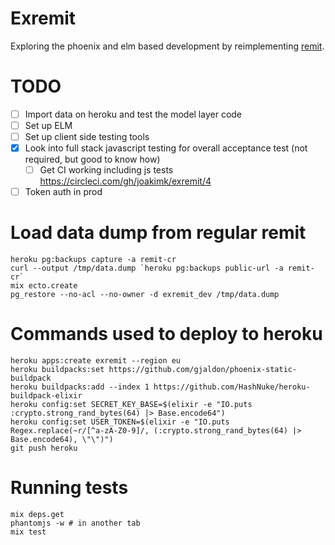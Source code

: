 # Exremit

Exploring the phoenix and elm based development by reimplementing [remit](github.com/henrik/remit).

# TODO

* [ ] Import data on heroku and test the model layer code
* [ ] Set up ELM
* [ ] Set up client side testing tools
* [x] Look into full stack javascript testing for overall acceptance test (not required, but good to know how)
  * [ ] Get CI working including js tests https://circleci.com/gh/joakimk/exremit/4
* [ ] Token auth in prod

# Load data dump from regular remit

    heroku pg:backups capture -a remit-cr
    curl --output /tmp/data.dump `heroku pg:backups public-url -a remit-cr`
    mix ecto.create
    pg_restore --no-acl --no-owner -d exremit_dev /tmp/data.dump

# Commands used to deploy to heroku

    heroku apps:create exremit --region eu
    heroku buildpacks:set https://github.com/gjaldon/phoenix-static-buildpack
    heroku buildpacks:add --index 1 https://github.com/HashNuke/heroku-buildpack-elixir
    heroku config:set SECRET_KEY_BASE=$(elixir -e "IO.puts :crypto.strong_rand_bytes(64) |> Base.encode64")
    heroku config:set USER_TOKEN=$(elixir -e "IO.puts Regex.replace(~r/[^a-zA-Z0-9]/, (:crypto.strong_rand_bytes(64) |> Base.encode64), \"\")")
    git push heroku

# Running tests

    mix deps.get
    phantomjs -w # in another tab
    mix test
